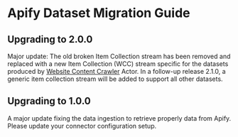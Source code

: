 # Apify Dataset Migration Guide

## Upgrading to 2.0.0

Major update: The old broken Item Collection stream has been removed and replaced with a new Item Collection (WCC) stream specific for the datasets produced by [Website Content Crawler](https://apify.com/apify/website-content-crawler) Actor. In a follow-up release 2.1.0, a generic item collection stream will be added to support all other datasets.

## Upgrading to 1.0.0

A major update fixing the data ingestion to retrieve properly data from Apify.
Please update your connector configuration setup.
